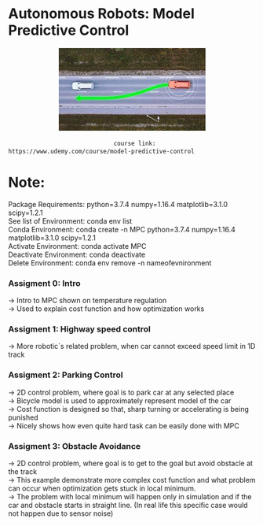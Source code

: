 # Autonomous Robots: Model Predictive Control

<p align="center"><img src="https://github.com/RIT-MESH/Self-Driving-Car-courses-and-projects/blob/main/Autonomous%20Robots:%20Model%20Predictive%20Control/Autonomous%20Robots%20Model%20Predictive%20Control%20image.jpg?raw=true"alt="Sublime's custom image"/>
</p>

                                  course link: https://www.udemy.com/course/model-predictive-control




# Note:
Package Requirements: python=3.7.4 numpy=1.16.4 matplotlib=3.1.0 scipy=1.2.1\
See list of Environment: conda env list\
Conda Environment: conda create -n MPC python=3.7.4 numpy=1.16.4 matplotlib=3.1.0 scipy=1.2.1\
Activate Environment: conda activate MPC\
Deactivate Environment: conda deactivate\
Delete Environment: conda env remove -n nameofevnironment


### Assigment 0: Intro
-> Intro to MPC shown on temperature regulation\
-> Used to explain cost function and how optimization works

### Assigment 1: Highway speed control
-> More robotic´s related problem, when car cannot exceed speed limit in 1D track

### Assigment 2: Parking Control
-> 2D control problem, where goal is to park car at any selected place\
-> Bicycle model is used to approximately represent model of the car\
-> Cost function is designed so that, sharp turning or accelerating is being punished\
-> Nicely shows how even quite hard task can be easily done with MPC

### Assigment 3: Obstacle Avoidance
-> 2D control problem, where goal is to get to the goal but avoid obstacle at the track\
-> This example demonstrate more complex cost function and what problem can occur when optimization gets stuck in local minimum.\
-> The problem with local minimum will happen only in simulation and if the car and obstacle starts in straight line. (In real life this specific case would not happen due to sensor noise)

